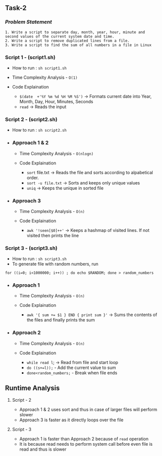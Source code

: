 ## Task-2

### _Problem Statement_
```
1. Write a script to separate day, month, year, hour, minute and second values of the current system date and time.
2. Write a script to remove duplicated lines from a file.
3. Write a script to find the sum of all numbers in a file in Linux
```

### Script 1 - (script1.sh)
- How to run : `sh script1.sh`
- Time Complexity Analysis - `O(1)`
- Code Explaination
    
    - `$(date  +'%Y %m %d %H %M %S')` -> Formats current date into Year, Month, Day, Hour, Minutes, Seconds
    - `read` -> Reads the input 

### Script 2 - (script2.sh)
- How to run : `sh script2.sh`
- ### Approach 1 & 2
    - Time Complexity Analysis - `O(nlogn)`
    - Code Explaination

        - `sort` file.txt -> Reads the file and sorts according to alpabetical order.
        - `sort -u file.txt` -> Sorts and keeps only unique values
        - `uniq` -> Keeps the unique in sorted file

- ### Approach 3
    - Time Complexity Analysis - `O(n)`
    - Code Explaination

        - `awk '!seen[$0]++'` -> Keeps a hashmap of visited lines. If not visited then prints the line


### Script 3 - (script3.sh)
- How to run : `sh script3.sh`
- To generate file with random numbers, run
```
for ((i=0; i<1000000; i++)) ; do echo $RANDOM; done > random_numbers
```
- ### Approach 1
    - Time Complexity Analysis - `O(n)`
    - Code Explaination

        - `awk '{ sum += $1 } END { print sum }'` -> Sums the contents of the files and finally prints the sum


- ### Approach 2
    - Time Complexity Analysis - `O(n)`
    - Code Explaination

        - `while read l`; -> Read from file and start loop
        - `do ((s+=l));` - Add the current value to sum
        - `done<random_numbers;` - Break when file ends


## Runtime Analysis

1. Script - 2
    - Approach 1 & 2 uses sort and thus in case of larger files will perform slower
    - Approach 3 is faster as it directly loops over the file

2. Script - 3
    - Approach 1 is faster than Approach 2 because of `read` operation
    - It is because read needs to perform system call before even file is read and thus is slower

        